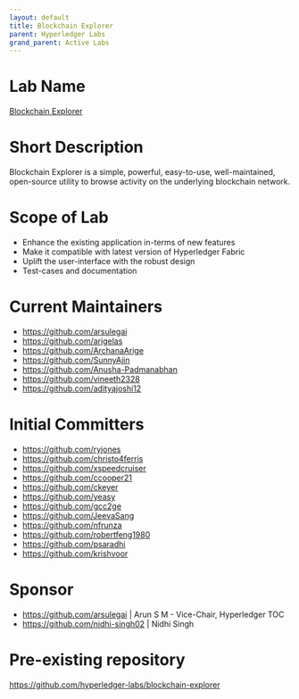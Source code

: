 ```yaml
---
layout: default
title: Blockchain Explorer
parent: Hyperledger Labs
grand_parent: Active Labs
---
```

# Lab Name
[Blockchain Explorer](https://github.com/hyperledger-labs/blockchain-explorer)

# Short Description
Blockchain Explorer is a simple, powerful, easy-to-use, well-maintained, open-source utility to browse activity 
on the underlying blockchain network. 

# Scope of Lab
- Enhance the existing application in-terms of new features
- Make it compatible with latest version of Hyperledger Fabric 
- Uplift the user-interface with the robust design
- Test-cases and documentation

# Current Maintainers
- https://github.com/arsulegai
- https://github.com/arigelas
- https://github.com/ArchanaArige
- https://github.com/SunnyAjin
- https://github.com/Anusha-Padmanabhan
- https://github.com/vineeth2328
- https://github.com/adityajoshi12

# Initial Committers
- https://github.com/ryjones
- https://github.com/christo4ferris
- https://github.com/xspeedcruiser
- https://github.com/ccooper21
- https://github.com/ckeyer
- https://github.com/yeasy
- https://github.com/gcc2ge
- https://github.com/JeevaSang
- https://github.com/nfrunza
- https://github.com/robertfeng1980
- https://github.com/psaradhi
- https://github.com/krishvoor

# Sponsor
- https://github.com/arsulegai | Arun S M - Vice-Chair, Hyperledger TOC
- https://github.com/nidhi-singh02 | Nidhi Singh

# Pre-existing repository
https://github.com/hyperledger-labs/blockchain-explorer
